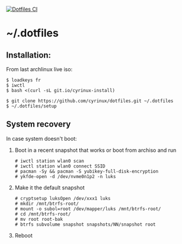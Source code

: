 [![Dotfiles CI](https://github.com/cyrinux/dotfiles/actions/workflows/ci.yml/badge.svg?branch=main)](https://github.com/cyrinux/dotfiles/actions/workflows/ci.yml)

# ~/.dotfiles

## Installation:

From last archlinux live iso:

```
$ loadkeys fr
$ iwctl
$ bash <(curl -sL git.io/cyrinux-install)
```

```
$ git clone https://github.com/cyrinux/dotfiles.git ~/.dotfiles
$ ~/.dotfiles/setup
```

## System recovery

In case system doesn't boot:

1. Boot in a recent snapshot that works or boot from archiso and run

   ```
   # iwctl station wlan0 scan
   # iwctl station wlan0 connect SSID
   # pacman -Sy && pacman -S yubikey-full-disk-encryption
   # ykfde-open -d /dev/nvme0n1p2 -n luks
   ```

2. Make it the default snapshot

   ```
   # cryptsetup luksOpen /dev/xxx1 luks
   # mkdir /mnt/btrfs-root/
   # mount -o subol=root /dev/mapper/luks /mnt/btrfs-root/
   # cd /mnt/btrfs-root/
   # mv root root-bak
   # btrfs subvolume snapshot snapshots/NN/snapshot root
   ```

3. Reboot
